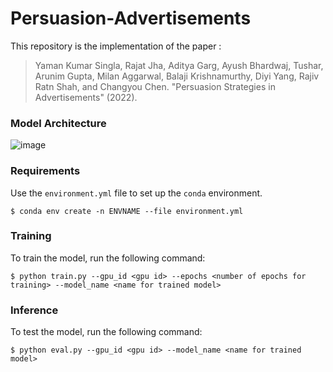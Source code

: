 # Persuasion-Advertisements

This repository is the implementation of the paper :
> Yaman Kumar Singla, Rajat Jha, Aditya Garg, Ayush Bhardwaj, Tushar, Arunim Gupta, Milan Aggarwal, Balaji Krishnamurthy, Diyi Yang, Rajiv Ratn Shah, and Changyou Chen. "Persuasion Strategies in Advertisements" (2022).

### Model Architecture
![image](https://github.com/midas-research/persuasion-advertisements/blob/Persuasion-Prediction-Model/ADVISE-CODE/model/Persuasion%20Arch%20Diag.png)

### Requirements
Use the `environment.yml` file to set up the `conda` environment.
```
$ conda env create -n ENVNAME --file environment.yml
```
### Training
To train the model, run the following command:
```
$ python train.py --gpu_id <gpu id> --epochs <number of epochs for training> --model_name <name for trained model>
```
### Inference
To test the model, run the following command:
```
$ python eval.py --gpu_id <gpu id> --model_name <name for trained model>
```
